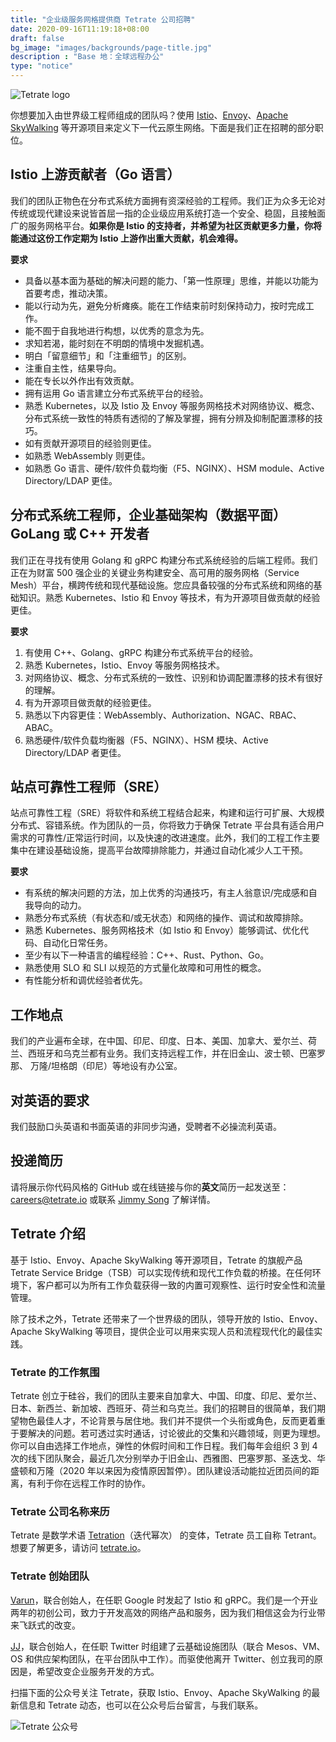 ```yaml
---
title: "企业级服务网格提供商 Tetrate 公司招聘"
date: 2020-09-16T11:19:18+08:00
draft: false
bg_image: "images/backgrounds/page-title.jpg"
description : "Base 地：全球远程办公"
type: "notice"
---
```


![Tetrate logo](https://tva1.sinaimg.cn/large/0081Kckwly1gk5c40l07ej30r009t746.jpg)

你想要加入由世界级工程师组成的团队吗？使用 [Istio](https://istio.io)、[Envoy](https://envoyproxy.io)、[Apache SkyWalking](https://skywalking.apache.org/) 等开源项目来定义下一代云原生网络。下面是我们正在招聘的部分职位。

## Istio 上游贡献者（Go 语言）

我们的团队正物色在分布式系统方面拥有资深经验的工程师。我们正为众多无论对传统或现代建设来说皆首屈一指的企业级应用系统打造一个安全、稳固，且接触面广的服务网格平台。**如果你是 Istio 的支持者，并希望为社区贡献更多力量，你将能通过这份工作定期为 Istio 上游作出重大贡献，机会难得。**

**要求**

- 具备以基本面为基础的解决问题的能力、「第一性原理」思维，并能以功能为首要考虑，推动决策。
- 能以行动为先，避免分析瘫痪。能在工作结束前时刻保持动力，按时完成工作。
- 能不囿于自我地进行构想，以优秀的意念为先。
- 求知若渴，能时刻在不明朗的情境中发掘机遇。
- 明白「留意细节」和「注重细节」的区别。
- 注重自主性，结果导向。
- 能在专长以外作出有效贡献。
- 拥有运用 Go 语言建立分布式系统平台的经验。
- 熟悉 Kubernetes，以及 Istio 及 Envoy 等服务网格技术对网络协议、概念、分布式系统一致性的特质有透彻的了解及掌握，拥有分辨及抑制配置漂移的技巧。
- 如有贡献开源项目的经验则更佳。
- 如熟悉 WebAssembly 则更佳。
- 如熟悉 Go 语言、硬件/软件负载均衡（F5、NGINX）、HSM module、Active Directory/LDAP 更佳。

## 分布式系统工程师，企业基础架构（数据平面）GoLang 或 C++ 开发者

我们正在寻找有使用 Golang 和 gRPC 构建分布式系统经验的后端工程师。我们正在为财富 500 强企业的关键业务构建安全、高可用的服务网格（Service Mesh）平台，横跨传统和现代基础设施。您应具备较强的分布式系统和网络的基础知识。熟悉 Kubernetes、Istio 和 Envoy 等技术，有为开源项目做贡献的经验更佳。

**要求**

1. 有使用 C++、Golang、gRPC 构建分布式系统平台的经验。
2. 熟悉 Kubernetes，Istio、Envoy 等服务网格技术。
3. 对网络协议、概念、分布式系统的一致性、识别和协调配置漂移的技术有很好的理解。
4. 有为开源项目做贡献的经验更佳。
5. 熟悉以下内容更佳：WebAssembly、Authorization、NGAC、RBAC、ABAC。
6. 熟悉硬件/软件负载均衡器（F5、NGINX）、HSM 模块、Active Directory/LDAP 者更佳。

## 站点可靠性工程师（SRE）

站点可靠性工程（SRE）将软件和系统工程结合起来，构建和运行可扩展、大规模分布式、容错系统。作为团队的一员，你将致力于确保 Tetrate 平台具有适合用户需求的可靠性/正常运行时间，以及快速的改进速度。此外，我们的工程工作主要集中在建设基础设施，提高平台故障排除能力，并通过自动化减少人工干预。

**要求**

- 有系统的解决问题的方法，加上优秀的沟通技巧，有主人翁意识/完成感和自我导向的动力。
- 熟悉分布式系统（有状态和/或无状态）和网络的操作、调试和故障排除。
- 熟悉 Kubernetes、服务网格技术（如 Istio 和 Envoy）能够调试、优化代码、自动化日常任务。
- 至少有以下一种语言的编程经验：C++、Rust、Python、Go。
- 熟悉使用 SLO 和 SLI 以规范的方式量化故障和可用性的概念。
- 有性能分析和调优经验者优先。

## 工作地点

我们的产业遍布全球，在中国、印尼、印度、日本、美国、加拿大、爱尔兰、荷兰、西班牙和乌克兰都有业务。我们支持远程工作，并在旧金山、波士顿、巴塞罗那、 万隆/坦格朗（印尼）等地设有办公室。

## 对英语的要求

我们鼓励口头英语和书面英语的非同步沟通，受聘者不必操流利英语。

## 投递简历

请将展示你代码风格的 GitHub 或在线链接与你的**英文**简历一起发送至：[careers@tetrate.io](mailto:careers@tetrate.io) 或联系 [Jimmy Song](https://jimmysong.io/contact) 了解详情。

## Tetrate 介绍

基于 Istio、Envoy、Apache SkyWalking 等开源项目，Tetrate 的旗舰产品Tetrate Service Bridge（TSB）可以实现传统和现代工作负载的桥接。在任何环境下，客户都可以为所有工作负载获得一致的内置可观察性、运行时安全性和流量管理。

除了技术之外，Tetrate 还带来了一个世界级的团队，领导开放的 Istio、Envoy、Apache SkyWalking 等项目，提供企业可以用来实现人员和流程现代化的最佳实践。

### Tetrate 的工作氛围

Tetrate 创立于硅谷，我们的团队主要来自加拿大、中国、印度、印尼、爱尔兰、日本、新西兰、新加坡、西班牙、荷兰和乌克兰。我们的招聘目的很简单，我们期望物色最佳人才，不论背景与居住地。我们并不提供一个头衔或角色，反而更着重于要解决的问题。若可透过实时通话，讨论彼此的交集和兴趣领域，则更为理想。你可以自由选择工作地点，弹性的休假时间和工作日程。我们每年会组织 3 到 4 次的线下团队聚会，最近几次分别举办于旧金山、西雅图、巴塞罗那、圣迭戈、华盛顿和万隆（2020 年以来因为疫情原因暂停）。团队建设活动能拉近团员间的距离，有利于你在远程工作时的协作。

### Tetrate 公司名称来历

Tetrate 是数学术语 [Tetration](https://en.wikipedia.org/wiki/Tetration)（迭代幂次） 的变体，Tetrate 员工自称 Tetrant。想要了解更多，请访问 [tetrate.io](https://tetrate.io)。

### Tetrate 创始团队

[Varun](https://loxo.co/email_tracking/click?id=9840111&url=https%3A%2F%2Fwww.linkedin.com%2Fin%2Fvaruntalwar%2F)，联合创始人，在任职 Google 时发起了 Istio 和 gRPC。我们是一个开业两年的初创公司，致力于开发高效的网络产品和服务，因为我们相信这会为行业带来飞跃式的改变。

[JJ](https://loxo.co/email_tracking/click?id=9840111&url=https%3A%2F%2Fwww.linkedin.com%2Fin%2Fpragashjj%2F)，联合创始人，在任职 Twitter 时组建了云基础设施团队（联合 Mesos、VM、OS 和供应架构团队，在平台团队中工作）。而驱使他离开 Twitter、创立我司的原因是，希望改变企业服务开发的方式。

扫描下面的公众号关注 Tetrate，获取 Istio、Envoy、Apache SkyWalking 的最新信息和 Tetrate 动态，也可以在公众号后台留言，与我们联系。

![Tetrate 公众号](https://tva1.sinaimg.cn/large/0081Kckwly1gk5c4ja4pdj30b40b474o.jpg)